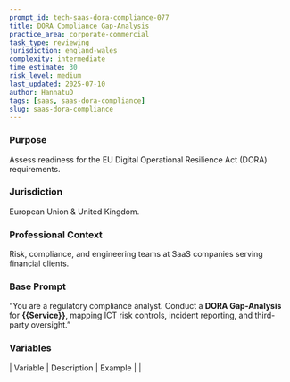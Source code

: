 ```yaml
---
prompt_id: tech-saas-dora-compliance-077
title: DORA Compliance Gap-Analysis
practice_area: corporate-commercial
task_type: reviewing
jurisdiction: england-wales
complexity: intermediate
time_estimate: 30
risk_level: medium
last_updated: 2025-07-10
author: HannatuD
tags: [saas, saas-dora-compliance]
slug: saas-dora-compliance
---
```


### Purpose  
Assess readiness for the EU Digital Operational Resilience Act (DORA) requirements.

### Jurisdiction  
European Union & United Kingdom.

### Professional Context  
Risk, compliance, and engineering teams at SaaS companies serving financial clients.

### Base Prompt  
“You are a regulatory compliance analyst. Conduct a **DORA Gap-Analysis** for **\{\{Service\}\}**, mapping ICT risk controls, incident reporting, and third-party oversight.”

### Variables  
| Variable | Description | Example |
|
